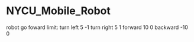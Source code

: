 # NYCU_Mobile_Robot
robot go foward
limit:
    turn left  5 -1
    turn right 5  1
    forward   10  0
    backward -10  0
